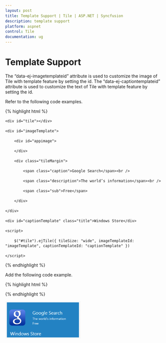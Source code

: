 ```yaml
---
layout: post
title: Template Support | Tile | ASP.NET | Syncfusion
description: template support
platform: aspnet
control: Tile
documentation: ug
---
```


# Template Support

The “data-ej-imagetemplateid” attribute is used to customize the image of Tile with template feature by setting the id. The “data-ej-captiontemplateid” attribute is used to customize the text of Tile with template feature by setting the id. 

Refer to the following code examples.

{% highlight html %}

    <div id="tile"></div>

    <div id="imageTemplate">

        <div id="appimage">

        </div>

        <div class="tileMargin">

            <span class="caption">Google Search</span><br />

            <span class="description">The world’s information</span><br />

            <span class="sub">Free</span>

        </div>

    </div>

    <div id="captionTemplate" class="title">Windows Store</div>

    <script>

        $("#tile").ejTile({ tileSize: "wide", imageTemplateId: "imageTemplate", captionTemplateId: "captionTemplate" })

    </script>


{% endhighlight %}



Add the following code example.

{% highlight html %}

<style>

	#appimage {

		background-image: url("http://js.syncfusion.com/UG/mobile/content/google.png");

		background-position: center center;

		background-repeat: no-repeat;

		background-size: 50% auto;

		display: table-cell;

		width: 45%;

	}

	.tileMargin {

		display: table-cell;

		padding-top: 25px;

	}

	.e-tile-template {

		display: table;

		height: 100%;

		width: 100%;

	}

</style>

{% endhighlight %}



![](Template-Support_images/Template-Support_img1.png) 

